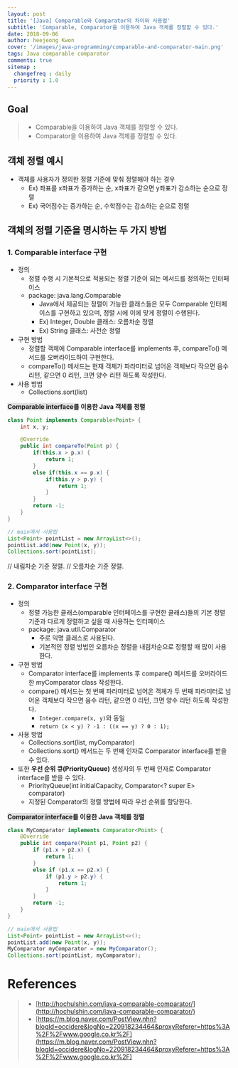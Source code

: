```yaml
---
layout: post
title: '[Java] Comparable와 Comparator의 차이와 사용법'
subtitle: 'Comparable, Comparator을 이용하여 Java 객체를 정렬할 수 있다.'
date: 2018-09-06
author: heejeong Kwon
cover: '/images/java-programming/comparable-and-comparator-main.png'
tags: Java comparable comparator
comments: true
sitemap :
  changefreq : daily
  priority : 1.0
---
```



## Goal
> - Comparable을 이용하여 Java 객체를 정렬할 수 있다.
> - Comparator을 이용하여 Java 객체를 정렬할 수 있다.

## 객체 정렬 예시
* 객체를 사용자가 정의한 정렬 기준에 맞춰 정렬해야 하는 경우
  * Ex) 좌표를 x좌표가 증가하는 순, x좌표가 같으면 y좌표가 감소하는 순으로 정렬
  * Ex) 국어점수는 증가하는 순, 수학점수는 감소하는 순으로 정렬

## 객체의 정렬 기준을 명시하는 두 가지 방법
### 1. Comparable interface 구현
* 정의
  * 정렬 수행 시 기본적으로 적용되는 정렬 기준이 되는 메서드를 정의하는 인터페이스
  * package: java.lang.Comparable
    * Java에서 제공되는 정렬이 가능한 클래스들은 모두 Comparable 인터페이스를 구현하고 있으며, 정렬 시에 이에 맞게 정렬이 수행된다.
    * Ex) Integer, Double 클래스: 오름차순 정렬
    * Ex) String 클래스: 사전순 정렬
* 구현 방법
  * 정렬할 객체에 Comparable interface를 implements 후, compareTo() 메서드를 오버라이드하여 구현한다.
  * compareTo() 메서드는 현재 객체가 파라미터로 넘어온 객체보다 작으면 음수 리턴, 같으면 0 리턴, 크면 양수 리턴 하도록 작성한다.
* 사용 방법
  * Collections.sort(list)

**<span style="background-color: #e1e1e1">Comparable interface</span>를 이용한 Java 객체를 정렬**
~~~java
class Point implements Comparable<Point> {
    int x, y;

    @Override
    public int compareTo(Point p) {
        if(this.x > p.x) {
            return 1;
        }
        else if(this.x == p.x) {
            if(this.y > p.y) {
                return 1;
            }
        }
        return -1;
    }
}

// main에서 사용법
List<Point> pointList = new ArrayList<>();
pointList.add(new Point(x, y));
Collections.sort(pointList);
~~~

// 내림차순 기준 정렬.
// 오름차순 기준 정렬.

### 2. Comparator interface 구현
* 정의
  * 정렬 가능한 클래스(omparable 인터페이스를 구현한 클래스)들의 기본 정렬 기준과 다르게 정렬하고 싶을 때 사용하는 인터페이스
  * package: java.util.Comparator
    * 주로 익명 클래스로 사용된다.
    * 기본적인 정렬 방법인 오름차순 정렬을 내림차순으로 정렬할 때 많이 사용한다.
* 구현 방법
  * Comparator interface를 implements 후 compare() 메서드를 오버라이드한 myComparator class 작성한다.
  * compare() 메서드는 첫 번째 파라미터로 넘어온 객체가 두 번째 파라미터로 넘어온 객체보다 작으면 음수 리턴, 같으면 0 리턴, 크면 양수 리턴 하도록 작성한다.
    * `Integer.compare(x, y)`와 동일
    * `return (x < y) ? -1 : ((x == y) ? 0 : 1);`
* 사용 방법
  * Collections.sort(list, myComparator)
  * Collections.sort() 메서드는 두 번째 인자로 Comparator interface를 받을 수 있다.
* 또한 **우선 순위 큐(PriorityQueue)** 생성자의 두 번째 인자로 Comparator interface를 받을 수 있다.
  * PriorityQueue(int initialCapacity, Comparator<? super E> comparator)
  * 지정된 Comparator의 정렬 방법에 따라 우선 순위를 할당한다.

**<span style="background-color: #e1e1e1">Comparator interface</span>를 이용한 Java 객체를 정렬**
~~~java
class MyComparator implements Comparator<Point> {
    @Override
    public int compare(Point p1, Point p2) {
        if (p1.x > p2.x) {
            return 1;
        }
        else if (p1.x == p2.x) {
            if (p1.y > p2.y) {
                return 1;
            }
        }
        return -1;
    }
}

// main에서 사용법
List<Point> pointList = new ArrayList<>();
pointList.add(new Point(x, y));
MyComparator myComparator = new MyComparator();
Collections.sort(pointList, myComparator);
~~~


<!-- # 관련된 Post
* Eclipse에서 Spring MVC 프로젝트 생성하기에 대해 알고 싶으시면 [Eclipse에서 Spring MVC 프로젝트 생성하기](https://gmlwjd9405.github.io/2018/05/07/spring-project-eclipse-setting.html)를 참고하시기 바랍니다. -->


# References
> - [http://hochulshin.com/java-comparable-comparator/](http://hochulshin.com/java-comparable-comparator/)
> - [https://m.blog.naver.com/PostView.nhn?blogId=occidere&logNo=220918234464&proxyReferer=https%3A%2F%2Fwww.google.co.kr%2F](https://m.blog.naver.com/PostView.nhn?blogId=occidere&logNo=220918234464&proxyReferer=https%3A%2F%2Fwww.google.co.kr%2F)
